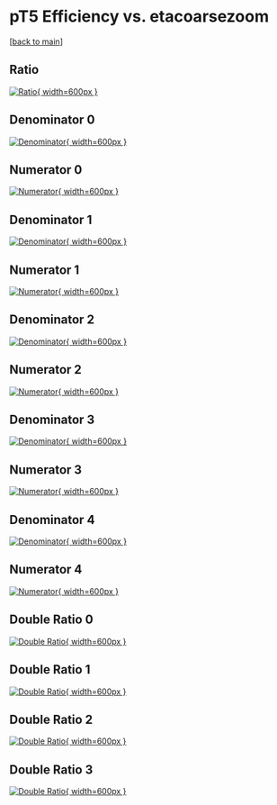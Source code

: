 # pT5 Efficiency vs. etacoarsezoom

[[back to main](./)]



## Ratio

[![Ratio](../mtv/var/pT5_xtr_11_1_eff_etacoarsezoom.png){ width=600px }](../mtv/var/pT5_xtr_11_1_eff_etacoarsezoom.pdf)

## Denominator 0

[![Denominator](../mtv/den/pT5_xtr_11_1_eff_etacoarsezoom_den0.png){ width=600px }](../mtv/den/pT5_xtr_11_1_eff_etacoarsezoom_den0.pdf)

## Numerator 0

[![Numerator](../mtv/num/pT5_xtr_11_1_eff_etacoarsezoom_num0.png){ width=600px }](../mtv/num/pT5_xtr_11_1_eff_etacoarsezoom_num0.pdf)

## Denominator 1

[![Denominator](../mtv/den/pT5_xtr_11_1_eff_etacoarsezoom_den1.png){ width=600px }](../mtv/den/pT5_xtr_11_1_eff_etacoarsezoom_den1.pdf)

## Numerator 1

[![Numerator](../mtv/num/pT5_xtr_11_1_eff_etacoarsezoom_num1.png){ width=600px }](../mtv/num/pT5_xtr_11_1_eff_etacoarsezoom_num1.pdf)

## Denominator 2

[![Denominator](../mtv/den/pT5_xtr_11_1_eff_etacoarsezoom_den2.png){ width=600px }](../mtv/den/pT5_xtr_11_1_eff_etacoarsezoom_den2.pdf)

## Numerator 2

[![Numerator](../mtv/num/pT5_xtr_11_1_eff_etacoarsezoom_num2.png){ width=600px }](../mtv/num/pT5_xtr_11_1_eff_etacoarsezoom_num2.pdf)

## Denominator 3

[![Denominator](../mtv/den/pT5_xtr_11_1_eff_etacoarsezoom_den3.png){ width=600px }](../mtv/den/pT5_xtr_11_1_eff_etacoarsezoom_den3.pdf)

## Numerator 3

[![Numerator](../mtv/num/pT5_xtr_11_1_eff_etacoarsezoom_num3.png){ width=600px }](../mtv/num/pT5_xtr_11_1_eff_etacoarsezoom_num3.pdf)

## Denominator 4

[![Denominator](../mtv/den/pT5_xtr_11_1_eff_etacoarsezoom_den4.png){ width=600px }](../mtv/den/pT5_xtr_11_1_eff_etacoarsezoom_den4.pdf)

## Numerator 4

[![Numerator](../mtv/num/pT5_xtr_11_1_eff_etacoarsezoom_num4.png){ width=600px }](../mtv/num/pT5_xtr_11_1_eff_etacoarsezoom_num4.pdf)

## Double Ratio 0

[![Double Ratio](../mtv/ratio/pT5_xtr_11_1_eff_etacoarsezoom_ratio0.png){ width=600px }](../mtv/ratio/pT5_xtr_11_1_eff_etacoarsezoom_ratio0.pdf)

## Double Ratio 1

[![Double Ratio](../mtv/ratio/pT5_xtr_11_1_eff_etacoarsezoom_ratio1.png){ width=600px }](../mtv/ratio/pT5_xtr_11_1_eff_etacoarsezoom_ratio1.pdf)

## Double Ratio 2

[![Double Ratio](../mtv/ratio/pT5_xtr_11_1_eff_etacoarsezoom_ratio2.png){ width=600px }](../mtv/ratio/pT5_xtr_11_1_eff_etacoarsezoom_ratio2.pdf)

## Double Ratio 3

[![Double Ratio](../mtv/ratio/pT5_xtr_11_1_eff_etacoarsezoom_ratio3.png){ width=600px }](../mtv/ratio/pT5_xtr_11_1_eff_etacoarsezoom_ratio3.pdf)

